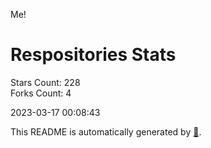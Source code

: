 Me!

# Respositories Stats
Stars Count: 228  
Forks Count: 4

2023-03-17 00:08:43  

This README is automatically generated by [🐰](https://github.com/rnitta/rnitta).
